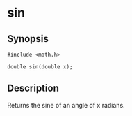 # sin

## Synopsis

`#include <math.h>`

`double sin(double x);`

## Description

Returns the sine of an angle of x radians.
